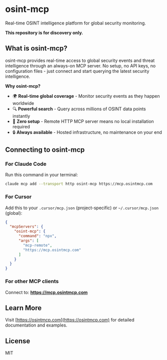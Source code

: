 # osint-mcp

Real-time OSINT intelligence platform for global security monitoring.

**This repository is for discovery only.**

## What is osint-mcp?

osint-mcp provides real-time access to global security events and threat intelligence through an always-on MCP server. No setup, no API keys, no configuration files - just connect and start querying the latest security intelligence.

**Why osint-mcp?**
- 🌍 **Real-time global coverage** - Monitor security events as they happen worldwide
- 🔍 **Powerful search** - Query across millions of OSINT data points instantly
- 🚀 **Zero setup** - Remote HTTP MCP server means no local installation required
- 🔒 **Always available** - Hosted infrastructure, no maintenance on your end

## Connecting to osint-mcp

### For Claude Code

Run this command in your terminal:

```bash
claude mcp add --transport http osint-mcp https://mcp.osintmcp.com
```

### For Cursor

Add this to your `.cursor/mcp.json` (project-specific) or `~/.cursor/mcp.json` (global):

```json
{
  "mcpServers": {
    "osint-mcp": {
      "command": "npx",
      "args": [
        "mcp-remote",
        "https://mcp.osintmcp.com"
      ]
    }
  }
}
```

### For other MCP clients

Connect to: **https://mcp.osintmcp.com**

## Learn More

Visit [https://osintmcp.com](https://osintmcp.com) for detailed documentation and examples.

## License

MIT

